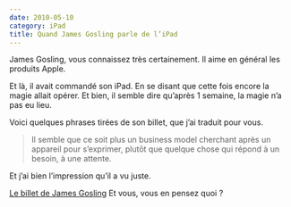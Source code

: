 ```yaml
---
date: 2010-05-10
category: iPad
title: Quand James Gosling parle de l’iPad
---
```

James Gosling, vous connaissez très certainement.
Il aime en général les produits Apple.

Et là, il avait commandé son iPad. En se disant que cette fois encore la magie allait opérer.
Et bien, il semble dire qu’après 1 semaine, la magie n’a pas eu lieu.

Voici quelques phrases tirées de son billet, que j’ai traduit pour vous.

> Il semble que ce soit plus un business model cherchant après un appareil pour s’exprimer, plutôt que quelque chose qui répond à un besoin, à une attente.

Et j’ai bien l’impression qu’il a vu juste.

[Le billet de James Gosling](https://nighthacks.com/jag/blog/328/index.html)
Et vous, vous en pensez quoi ?

